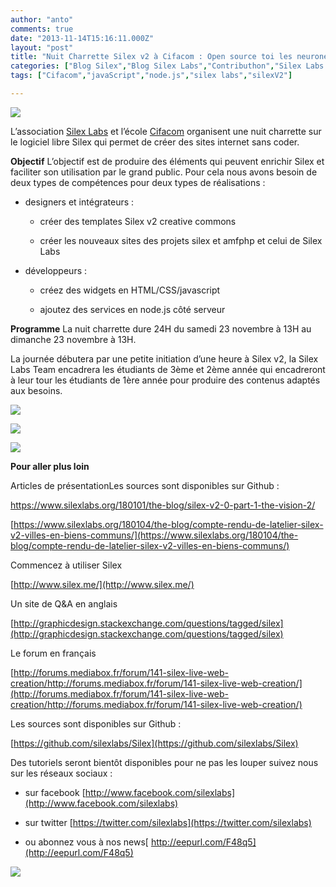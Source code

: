 ```yaml
---
author: "anto"
comments: true
date: "2013-11-14T15:16:11.000Z"
layout: "post"
title: "Nuit Charrette Silex v2 à Cifacom : Open source toi les neurones et rejoins nous pour faire des étincelles avec Silex !!"
categories: ["Blog Silex","Blog Silex Labs","Contributhon","Silex Labs Events","The Blog"]
tags: ["Cifacom","javaScript","node.js","silex labs","silexV2"]

---
```

![](https://www.silexlabs.org/wp-content/uploads/2013/11/silex-nuit-charrette-2.png)

L’association [Silex Labs](https://www.silexlabs.org/) et l’école [Cifacom](http://www.cifacom.com/) organisent une nuit charrette sur le logiciel libre Silex qui permet de créer des sites internet sans coder.

**Objectif**
L’objectif est de produire des éléments qui peuvent enrichir Silex et faciliter son utilisation par le grand public. Pour cela nous avons besoin de deux types de compétences pour deux types de réalisations :




  * designers et intégrateurs :


    * créer des templates Silex v2 creative commons


    * créer les nouveaux sites des projets silex et amfphp et celui de Silex Labs





  * développeurs :


    * créez des widgets en HTML/CSS/javascript


    * ajoutez des services en node.js côté serveur





**Programme**
La nuit charrette dure 24H du samedi 23 novembre à 13H au dimanche 23 novembre à 13H.

La journée débutera par une petite initiation d’une heure à Silex v2, la Silex Labs Team encadrera les étudiants de 3ème et 2ème année qui encadreront à leur tour les étudiants de 1ère année pour produire des contenus adaptés aux besoins.

![](https://www.silexlabs.org/wp-content/uploads/2013/11/Capture-d’écran-2013-11-14-à-15.35.38.png)

![](https://www.silexlabs.org/wp-content/uploads/2013/11/Capture-d’écran-2013-11-14-à-15.35.52.png)


[![](https://www.silexlabs.org/wp-content/uploads/2013/11/icone_inscription11.png)](https://www.eventbrite.fr/e/billets-nuit-charrette-silex-v2-9301233239)


**Pour aller plus loin**

Articles de présentationLes sources sont disponibles sur Github :


[https://www.silexlabs.org/180101/the-blog/silex-v2-0-part-1-the-vision-2/ ](https://www.silexlabs.org/180101/the-blog/silex-v2-0-part-1-the-vision-2/)




[https://www.silexlabs.org/180104/the-blog/compte-rendu-de-latelier-silex-v2-villes-en-biens-communs/](https://www.silexlabs.org/180104/the-blog/compte-rendu-de-latelier-silex-v2-villes-en-biens-communs/)




Commencez à utiliser Silex




[http://www.silex.me/](http://www.silex.me/)




Un site de Q&A en anglais




[http://graphicdesign.stackexchange.com/questions/tagged/silex](http://graphicdesign.stackexchange.com/questions/tagged/silex)




Le forum en français




[http://forums.mediabox.fr/forum/141-silex-live-web-creation/http://forums.mediabox.fr/forum/141-silex-live-web-creation/](http://forums.mediabox.fr/forum/141-silex-live-web-creation/http://forums.mediabox.fr/forum/141-silex-live-web-creation/)




Les sources sont disponibles sur Github :




[https://github.com/silexlabs/Silex](https://github.com/silexlabs/Silex)




Des tutoriels seront bientôt disponibles pour ne pas les louper suivez nous sur les réseaux sociaux :







  * sur facebook [http://www.facebook.com/silexlabs](http://www.facebook.com/silexlabs)


  * sur twitter [https://twitter.com/silexlabs](https://twitter.com/silexlabs)


  * ou abonnez vous à nos news[ http://eepurl.com/F48q5](http://eepurl.com/F48q5)




![](https://www.silexlabs.org/wp-content/uploads/2013/11/logo-cifacom-blc1.jpg)





